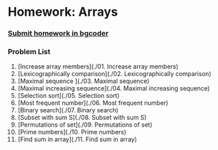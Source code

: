 Homework: Arrays
================

### [Submit homework in bgcoder](http://bgcoder.com/Contests/360/JavaScript-Fundamentals-07-Arrays)

### Problem List

1. [Increase array members](./01. Increase array members)
1. [Lexicographically comparison](./02. Lexicographically comparison)
1. [Maximal sequence ](./03. Maximal sequence)
1. [Maximal increasing sequence](./04. Maximal increasing sequence)
1. [Selection sort](./05. Selection sort)
1. [Most frequent number](./06. Most frequent number)
1. [Binary search](./07. Binary search)
1. [Subset with sum S](./08. Subset with sum S)
1. [Permutations of set](./09. Permutations of set) 
1. [Prime numbers](./10. Prime numbers)
1. [Find sum in array](./11. Find sum in array) 
